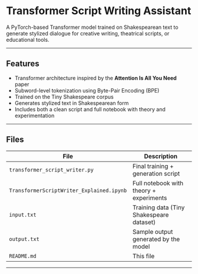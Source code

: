 #  Transformer Script Writing Assistant

A PyTorch-based Transformer model trained on Shakespearean text to generate stylized dialogue for creative writing, theatrical scripts, or educational tools.

---

##  Features

- Transformer architecture inspired by the **Attention Is All You Need** paper
- Subword-level tokenization using Byte-Pair Encoding (BPE)
- Trained on the Tiny Shakespeare corpus
- Generates stylized text in Shakespearean form
- Includes both a clean script and full notebook with theory and experimentation

---

##  Files

| File                          | Description                                           |
|-------------------------------|-------------------------------------------------------|
| `transformer_script_writer.py` | Final training + generation script                   |
| `TransformerScriptWriter_Explained.ipynb` | Full notebook with theory + experiments      |
| `input.txt`                   | Training data (Tiny Shakespeare dataset)              |
| `output.txt`                  | Sample output generated by the model                  |
| `README.md`                   | This file                                             |

---
